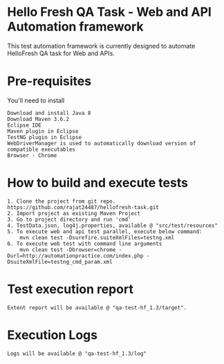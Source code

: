 # Hello Fresh QA Task - Web and API Automation framework

This test automation framework is currently designed to automate HelloFresh QA task for Web and APIs.


# Pre-requisites

You'll need to install

    Download and install Java 8
	Download Maven 3.6.2
	Eclipse IDE
    Maven plugin in Eclipse
    TestNG plugin in Eclipse
	WebDriverManager is used to automatically download version of compatible executables
	Browser - Chrome


# How to build and execute tests

	1. Clone the project from git repo. https://github.com/rajat24487/hellofresh-task.git
	2. Import project as existing Maven Project
	3. Go to project directory and run 'cmd'
	4. TestData.json, log4j.properties, available @ "src/test/resources"
	5. To execute web and api test parallel, execute below command:
		mvn clean test -Dsurefire.suiteXmlFiles=testng.xml
	6. To execute web test with command line arguments
		mvn clean test -Dbrowser=chrome -Durl=http://automationpractice.com/index.php -DsuiteXmlFile=testng_cmd_param.xml

	
# Test execution report
	Extent report will be available @ "qa-test-hf_1.3/target".

# Execution Logs	
	Logs will be available @ "qa-test-hf_1.3/log"